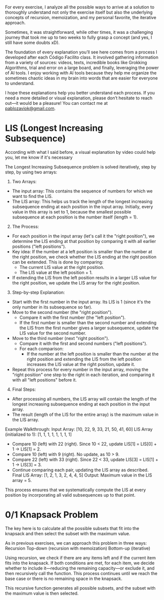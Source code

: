 For every exercise, I analyze all the possible ways to arrive at a solution to thoroughly understand not only the exercise itself but also the underlying concepts of recursion, memoization, and my personal favorite, the iterative approach.

Sometimes, it was straightforward, while other times, it was a challenging journey that took me up to two weeks to fully grasp a concept (and yes, I still have some doubts xD).

The foundation of every explanation you’ll see here comes from a process I developed after each Código Facilito class. It involved gathering information from a variety of sources: videos, texts, incredible books like Grokking Algorithms, trial and error on a large board, and finally, leveraging the power of AI tools. I enjoy working with AI tools because they help me organize the sometimes chaotic ideas in my brain into words that are easier for everyone to understand.

I hope these explanations help you better understand each process. If you need a more detailed or visual explanation, please don’t hesitate to reach out—it would be a pleasure! You can contact me at pablozaviok@gmail.com.



# LIS (Longest Increasing Subsequence)
According with what I said before, a visual explanation by video could help you, let me know if it's necessary

The Longest Increasing Subsequence problem is solved iteratively, step by step, by using two arrays:

1. Two Arrays:

* The input array: This contains the sequence of numbers for which we want to find the LIS.
* The LIS array: This helps us track the length of the longest increasing subsequence ending at each position in the input array. Initially, every value in this array is set to 1, because the smallest possible subsequence at each position is the number itself (length = 1).

2. The Process:

* For each position in the input array (let's call it the "right position"), we determine the LIS ending at that position by comparing it with all earlier positions ("left positions").
* Key idea: If the number at a left position is smaller than the number at the right position, we check whether the LIS ending at the right position can be extended. This is done by comparing:
    - The current LIS value at the right position.
    - The LIS value at the left position + 1.
* If extending the LIS from the left position results in a larger LIS value for the right position, we update the LIS array for the right position.

3. Step-by-step Explanation:

* Start with the first number in the input array. Its LIS is 1 (since it's the only number in its subsequence so far).
* Move to the second number (the "right position").
    - Compare it with the first number (the "left position").
    - If the first number is smaller than the second number and extending the LIS from the first number gives a larger subsequence, update the LIS value for the second number.
* Move to the third number (next "right position").
    - Compare it with the first and second numbers ("left positions").
    - For each comparison:
        + If the number at the left position is smaller than the number at the right position and extending the LIS from the left position increases the LIS value at the right position, update it.
* Repeat this process for every number in the input array, moving the "right position" one step to the right in each iteration, and comparing it with all "left positions" before it.

4. Final Steps:

- After processing all numbers, the LIS array will contain the length of the longest increasing subsequence ending at each position in the input array.
- The result (length of the LIS for the entire array) is the maximum value in the LIS array.


Example Walkthrough:
Input Array: [10, 22, 9, 33, 21, 50, 41, 60]
LIS Array (initialized to 1): [1, 1, 1, 1, 1, 1, 1, 1]

- Compare 10 (left) with 22 (right). Since 10 < 22, update LIS[1] = LIS[0] + 1 → LIS[1] = 2.
- Compare 10 (left) with 9 (right). No update, as 10 > 9.
- Compare 22 (left) with 33 (right). Since 22 < 33, update LIS[3] = LIS[1] + 1 → LIS[3] = 3.
- Continue comparing each pair, updating the LIS array as described.
Final LIS Array: [1, 2, 1, 3, 2, 4, 4, 5]
Output: Maximum value in the LIS array = 5.

This process ensures that we systematically compute the LIS at every position by incorporating all valid subsequences up to that point.





# 0/1 Knapsack Problem
The key here is to calculate all the possible subsets that fit into the knapsack and then select the subset with the maximum value.

As in previous exercises, we can approach this problem in three ways:
Recursion
Top-down (recursion with memoization)
Bottom-up (iterative)

Using recursion, we check if there are any items left and if the current item fits into the knapsack. If both conditions are met, for each item, we decide whether to include it—reducing the remaining capacity—or exclude it, and then recursively call the function. This process continues until we reach the base case or there is no remaining space in the knapsack.

This recursive function generates all possible subsets, and the subset with the maximum value is then selected.